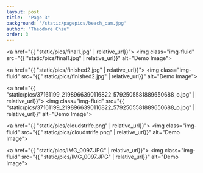 ```yaml
---
layout: post
title:  "Page 3"
background: '/static/pagepics/beach_cam.jpg'
author: "Theodore Chiu"
order: 3
---
```


<a href="{{ "static/pics/final1.jpg" | relative_url}}">
	<img class="img-fluid" src="{{ "static/pics/final1.jpg" | relative_url}}" alt="Demo Image">
</a>

<a href="{{ "static/pics/finished2.jpg" | relative_url}}">
	<img class="img-fluid" src="{{ "static/pics/finished2.jpg" | relative_url}}" alt="Demo Image">
</a>

<a href="{{ "static/pics/37161199_2198966390116822_5792505581889650688_o.jpg" | relative_url}}">
	<img class="img-fluid" src="{{ "static/pics/37161199_2198966390116822_5792505581889650688_o.jpg" | relative_url}}" alt="Demo Image">
</a>

<a href="{{ "static/pics/cloudstrife.png" | relative_url}}">
	<img class="img-fluid" src="{{ "static/pics/cloudstrife.png" | relative_url}}" alt="Demo Image">
</a>

<a href="{{ "static/pics/IMG_0097.JPG" | relative_url}}">
	<img class="img-fluid" src="{{ "static/pics/IMG_0097.JPG" | relative_url}}" alt="Demo Image">
</a>

